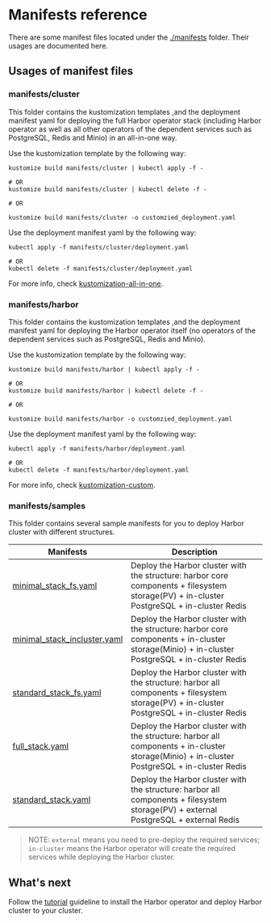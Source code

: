 # Manifests reference

There are some manifest files located under the [./manifests](../manifests) folder. Their usages are documented here.

## Usages of manifest files

### manifests/cluster

This folder contains the kustomization templates ,and the deployment manifest yaml for deploying the full Harbor operator stack (including Harbor operator as well as all other operators of the dependent services such as PostgreSQL, Redis and Minio) in an all-in-one way.

Use the kustomization template by the following way:

```shell
kustomize build manifests/cluster | kubectl apply -f -

# OR
kustomize build manifests/cluster | kubectl delete -f -

# OR

kustomize build manifests/cluster -o customzied_deployment.yaml
```

Use the deployment manifest yaml by the following way:

```shell
kubectl apply -f manifests/cluster/deployment.yaml

# OR
kubectl delete -f manifests/cluster/deployment.yaml
```

For more info, check [kustomization-all-in-one](./installation/kustomization-all-in-one.md).

### manifests/harbor

This folder contains the kustomization templates ,and the deployment manifest yaml for deploying the Harbor operator itself (no operators of the dependent services such as PostgreSQL, Redis and Minio).

Use the kustomization template by the following way:

```shell
kustomize build manifests/harbor | kubectl apply -f -

# OR
kustomize build manifests/harbor | kubectl delete -f -

# OR

kustomize build manifests/harbor -o customzied_deployment.yaml
```

Use the deployment manifest yaml by the following way:

```shell
kubectl apply -f manifests/harbor/deployment.yaml

# OR
kubectl delete -f manifests/harbor/deployment.yaml
```

For more info, check [kustomization-custom](./installation/kustomization-custom.md).

### manifests/samples

This folder contains several sample manifests for you to deploy Harbor cluster with different structures.

|  Manifests   |   Description    |
|--------------|------------------|
| [minimal_stack_fs.yaml](../manifests/samples/minimal_stack_fs.yaml) |Deploy the Harbor cluster with the structure: harbor core components + filesystem storage(PV) + in-cluster PostgreSQL + in-cluster Redis |
| [minimal_stack_incluster.yaml](../manifests/samples/minimal_stack_incluster.yaml) |Deploy the Harbor cluster with the structure: harbor core components + in-cluster storage(Minio) + in-cluster PostgreSQL + in-cluster Redis |
| [standard_stack_fs.yaml](../manifests/samples/standard_stack_fs.yaml) |Deploy the Harbor cluster with the structure: harbor all components + filesystem storage(PV) + in-cluster PostgreSQL + in-cluster Redis |
| [full_stack.yaml](../manifests/samples/full_stack.yaml) |Deploy the Harbor cluster with the structure: harbor all components + in-cluster storage(Minio) + in-cluster PostgreSQL + in-cluster Redis |
| [standard_stack.yaml](../manifests/samples/standard_stack.yaml) |Deploy the Harbor cluster with the structure: harbor all components + filesystem storage(PV) + external PostgreSQL + external Redis|

> NOTE: `external` means you need to pre-deploy the required services; `in-cluster` means the Harbor operator will create the required services while deploying the Harbor cluster.

## What's next

Follow the [tutorial](./tutorial.md) guideline to install the Harbor operator and deploy Harbor cluster to your cluster.
